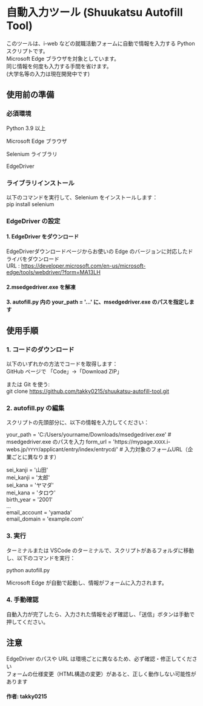 # 自動入力ツール (Shuukatsu Autofill Tool)

このツールは、i-web などの就職活動フォームに自動で情報を入力する Python スクリプトです。  
Microsoft Edge ブラウザを対象としています。  
同じ情報を何度も入力する手間を省けます。  
(大学名等の入力は現在開発中です)


## 使用前の準備

### 必須環境

Python 3.9 以上

Microsoft Edge ブラウザ

Selenium ライブラリ

EdgeDriver

### ライブラリインストール
以下のコマンドを実行して、Selenium をインストールします：  
pip install selenium

### EdgeDriver の設定

#### 1. EdgeDriver をダウンロード  
EdgeDriverダウンロードページからお使いの Edge のバージョンに対応したドライバをダウンロード  
URL : https://developer.microsoft.com/en-us/microsoft-edge/tools/webdriver/?form=MA13LH

#### 2.msedgedriver.exe を解凍  

#### 3. autofill.py 内の your_path = '...' に、msedgedriver.exe のパスを指定します



## 使用手順

### 1. コードのダウンロード

以下のいずれかの方法でコードを取得します：  
GitHub ページで
「Code」→「Download ZIP」

または Git を使う:  
git clone https://github.com/takky0215/shuukatsu-autofill-tool.git

### 2. autofill.py の編集

スクリプトの先頭部分に、以下の情報を入力してください：

your_path = 'C:/Users/yourname/Downloads/msedgedriver.exe'  # msedgedriver.exe のパスを入力
form_url = 'https://mypage.`XXXX`.i-webs.jp/`YYYY`/applicant/entry/index/entrycd/'  # 入力対象のフォームURL（企業ごとに異なります）

sei_kanji = '山田'  
mei_kanji = '太郎'  
sei_kana = 'ヤマダ'  
mei_kana = 'タロウ'  
birth_year = '2001'  
...  
email_account = 'yamada'  
email_domain = 'example.com'  


### 3. 実行

ターミナルまたは VSCode のターミナルで、スクリプトがあるフォルダに移動し、以下のコマンドを実行：  

python autofill.py

Microsoft Edge が自動で起動し、情報がフォームに入力されます。  

### 4. 手動確認

自動入力が完了したら、入力された情報を必ず確認し、「送信」ボタンは手動で押してください。  



## 注意

EdgeDriver のパスや URL は環境ごとに異なるため、必ず確認・修正してください  
フォームの仕様変更（HTML構造の変更）があると、正しく動作しない可能性があります  


#### 作者: takky0215
